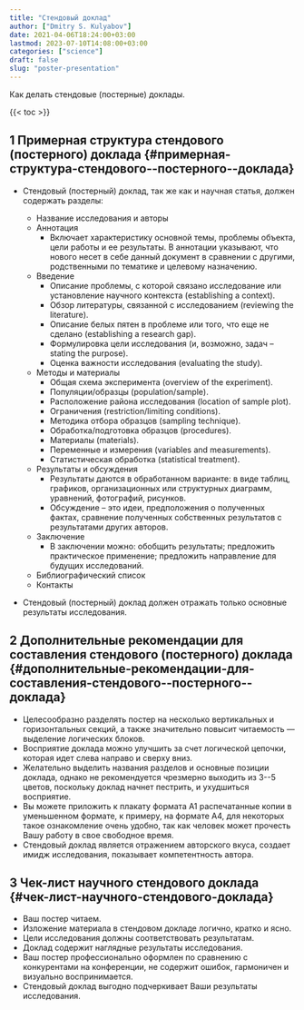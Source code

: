 ```yaml
---
title: "Стендовый доклад"
author: ["Dmitry S. Kulyabov"]
date: 2021-04-06T18:24:00+03:00
lastmod: 2023-07-10T14:08:00+03:00
categories: ["science"]
draft: false
slug: "poster-presentation"
---
```


Как делать стендовые (постерные) доклады.

<!--more-->

{{< toc >}}


## <span class="section-num">1</span> Примерная структура стендового (постерного) доклада {#примерная-структура-стендового--постерного--доклада}

-   Стендовый (постерный) доклад, так же как и научная статья, должен содержать разделы:
    -   Название исследования и авторы
    -   Аннотация
        -   Включает характеристику основной темы, проблемы объекта, цели работы и ее результаты. В аннотации указывают, что нового несет в себе данный документ в сравнении с другими, родственными по тематике и целевому назначению.
    -   Введение
        -   Описание проблемы, с которой связано исследование или установление научного контекста (establishing a context).
        -   Обзор литературы, связанной с исследованием (reviewing the literature).
        -   Описание белых пятен в проблеме или того, что еще не сделано (establishing a research gap).
        -   Формулировка цели исследования (и, возможно, задач – stating the purpose).
        -   Оценка важности исследования (evaluating the study).
    -   Методы и материалы
        -   Общая схема эксперимента (overview of the experiment).
        -   Популяции/образцы (population/sample).
        -   Расположение района исследования (location of sample plot).
        -   Ограничения (restriction/limiting conditions).
        -   Методика отбора образцов (sampling technique).
        -   Обработка/подготовка образцов (procedures).
        -   Материалы (materials).
        -   Переменные и измерения (variables and measurements).
        -   Статистическая обработка (statistical treatment).
    -   Результаты и обсуждения
        -   Результаты даются в обработанном варианте: в виде таблиц, графиков, организационных или структурных диаграмм, уравнений, фотографий, рисунков.
        -   Обсуждение – это идеи, предположения о полученных фактах, сравнение полученных собственных результатов с результатами других авторов.
    -   Заключение
        -   В заключении можно: обобщить результаты; предложить практическое применение; предложить направление для будущих исследований.
    -   Библиографический список
    -   Контакты

-   Стендовый (постерный) доклад должен отражать только основные результаты исследования.


## <span class="section-num">2</span> Дополнительные рекомендации для составления стендового (постерного) доклада {#дополнительные-рекомендации-для-составления-стендового--постерного--доклада}

-   Целесообразно разделять постер на несколько вертикальных и горизонтальных секций, а также значительно повысит читаемость — выделение логических блоков.
-   Восприятие доклада можно улучшить за счет логической цепочки, которая идет слева направо и сверху вниз.
-   Желательно выделить названия разделов и основные позиции доклада, однако не рекомендуется чрезмерно выходить из 3--5 цветов, поскольку доклад начнет пестрить, и ухудшиться восприятие.
-   Вы можете приложить к плакату формата А1 распечатанные копии в уменьшенном формате, к примеру, на формате А4, для некоторых такое ознакомление очень удобно, так как человек может прочесть Вашу работу в свое свободное время.
-   Стендовый доклад является отражением авторского вкуса, создает имидж исследования, показывает компетентность автора.


## <span class="section-num">3</span> Чек-лист научного стендового доклада {#чек-лист-научного-стендового-доклада}

-   Ваш постер читаем.
-   Изложение материала в стендовом докладе логично, кратко и ясно.
-   Цели исследования должны соответствовать результатам.
-   Доклад содержит наглядные результаты исследования.
-   Ваш постер профессионально оформлен по сравнению с конкурентами на конференции, не содержит ошибок, гармоничен и визуально воспринимается.
-   Стендовый доклад выгодно подчеркивает Ваши результаты исследования.
